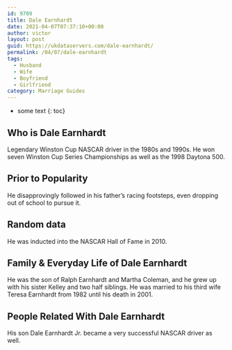 ```yaml
---
id: 9709
title: Dale Earnhardt
date: 2021-04-07T07:37:10+00:00
author: victor
layout: post
guid: https://ukdataservers.com/dale-earnhardt/
permalink: /04/07/dale-earnhardt
tags:
  - Husband
  - Wife
  - Boyfriend
  - Girlfriend
category: Marriage Guides
---
```


* some text
{: toc}


## Who is Dale Earnhardt



Legendary Winston Cup NASCAR driver in the 1980s and 1990s. He won seven Winston Cup Series Championships as well as the 1998 Daytona 500.

                
                
                
## Prior to Popularity



He disapprovingly followed in his father&#8217;s racing footsteps, even dropping out of school to pursue it.

                
                
                
## Random data



He was inducted into the NASCAR Hall of Fame in 2010.

                
                
                
## Family & Everyday Life of Dale Earnhardt



He was the son of Ralph Earnhardt and Martha Coleman, and he grew up with his sister Kelley and two half siblings. He was married to his third wife Teresa Earnhardt from 1982 until his death in 2001.

                
                
                
## People Related With Dale Earnhardt



His son Dale Earnhardt Jr. became a very successful NASCAR driver as well.

                
              
            
          
          
          